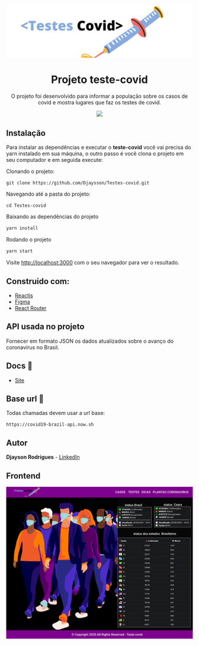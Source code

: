 <p align="center">
<img  src="./src/images/logo.svg"></img>
</p>
<h1 align="center">Projeto teste-covid</h1>
<p align="center">O projeto foi desenvolvido para informar a população sobre os casos de covid e mostra lugares que faz os testes de covid.</p>

<p align="center">
  <a aria-label="Versão do React" href="https://github.com/facebook/react/blob/master/CHANGELOG.md#16131-march-19-2020">
      <img src="https://img.shields.io/badge/React-17.0.1-informational?logo=react"></img>
    </a>
  

  </p>

  ## Instalação 
Para instalar as dependências e executar o **teste-covid** você vai precisa do yarn instalado em sua máquina, o outro passo é você clona o projeto em seu computador e em seguida execute:

Clonando o projeto:

```
git clone https://github.com/Djaysson/Testes-covid.git
```

Navegando até a pasta do projeto:

```
cd Testes-covid
```

Baixando as dependências do projeto

```bash
yarn install
```

Rodando o projeto

```bash
yarn start
```

Visite [http://localhost:3000](http://localhost:3000) com o seu navegador para ver o resultado.
## Construido com:
* [Reactjs](https://github.com/facebook/react/blob/master/CHANGELOG.md#16131-march-19-2020)  
* [Figma](https://figma.com/) 
* [React Router](https://reactrouter.com/web/guides/quick-start) 


## API usada no projeto
Fornecer em formato JSON os dados atualizados sobre o avanço do coronavírus no Brasil.

## Docs 📄

- [Site](https://covid19-brazil-api-docs.now.sh/)

## Base url 🔌

Todas chamadas devem usar a url base:

```
https://covid19-brazil-api.now.sh
```
## Autor
**Djayson Rodrigues** - [LinkedIn](https://br.linkedin.com/in/djaysonrodrigues)



## Frontend

<img align="center" src="./src/images/pageCasos.png"></img>


